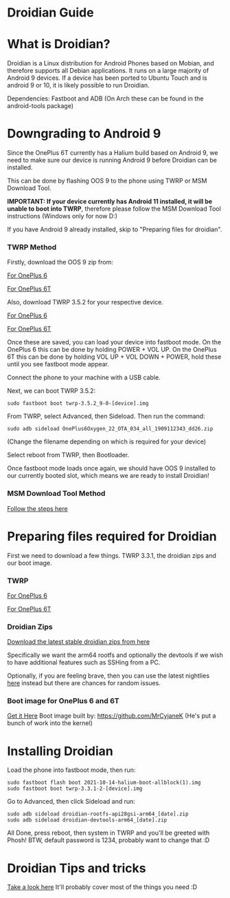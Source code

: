 # Droidian Guide

# What is Droidian?

Droidian is a Linux distribution for Android Phones based on Mobian, and therefore supports all Debian applications. It runs on a large majority of Android 9 devices. If a device has been ported to Ubuntu Touch and is android 9 or 10, it is likely possible to run Droidian.

Dependencies:
Fastboot and ADB (On Arch these can be found in the android-tools package)

# Downgrading to Android 9

Since the OnePlus 6T currently has a Halium build based on Android 9, we need to make sure our device is running Android 9 before Droidian can be installed.

This can be done by flashing OOS 9 to the phone using TWRP or MSM Download Tool.

**IMPORTANT: If your device currently has Android 11 installed, it will be unable to boot into TWRP**, therefore please follow the MSM Download Tool instructions (Windows only for now D:)

If you have Android 9 already installed, skip to "Preparing files for droidian".

### TWRP Method

Firstly, download the OOS 9 zip from:

[For OnePlus 6](https://otafsg1.h2os.com/patch/amazone2/GLO/OnePlus6Oxygen/OnePlus6Oxygen_22.O.34_GLO_034_1909112343/OnePlus6Oxygen_22_OTA_034_all_1909112343_dd26.zip)

[For OnePlus 6T](https://otafsg1.h2os.com/patch/amazone2/GLO/OnePlus6TOxygen/OnePlus6TOxygen_34.O.24_GLO_024_1909112343/OnePlus6TOxygen_34_OTA_024_all_1909112343_d5b1905.zip)

Also, download TWRP 3.5.2 for your respective device.

[For OnePlus 6](https://eu.dl.twrp.me/enchilada/twrp-3.5.2_9-0-enchilada.img.html)

[For OnePlus 6T](https://eu.dl.twrp.me/fajita/twrp-3.5.2_9-0-fajita.img.html)

Once these are saved, you can load your device into fastboot mode. 
On the OnePlus 6 this can be done by holding POWER + VOL UP.
On the OnePlus 6T this can be done by holding VOL UP + VOL DOWN + POWER, hold these until you see fastboot mode appear.

Connect the phone to your machine with a USB cable.

Next, we can boot TWRP 3.5.2:

    sudo fastboot boot twrp-3.5.2_9-0-[device].img
    
   From TWRP, select Advanced, then Sideload.
   Then run the command:

    sudo adb sideload OnePlus6Oxygen_22_OTA_034_all_1909112343_dd26.zip

   (Change the filename depending on which is required for your device)
   
Select reboot from TWRP, then Bootloader.

Once fastboot mode loads once again, we should have OOS 9 installed to our currently booted slot, which means we are ready to install Droidian!

### MSM Download Tool Method

[Follow the steps here](https://forum.xda-developers.com/t/tool-6t-msmdownloadtool-v4-0-59-oos-v9-0-13.3867448/)

# Preparing files required for Droidian

First we need to download a few things. TWRP 3.3.1, the droidian zips and our boot image.
### TWRP
[For OnePlus 6](https://eu.dl.twrp.me/enchilada/twrp-3.3.1-2-enchilada.img.html)

[For OnePlus 6T](https://eu.dl.twrp.me/fajita/twrp-3.3.1-1-fajita.img.html)

### Droidian Zips
[Download the latest stable droidian zips from here](https://github.com/droidian-images/rootfs-api28gsi-all/releases/tag/droidian%2Fbullseye%2F22)

Specifically we want the arm64 rootfs and optionally the devtools if we wish to have additional features such as SSHing from a PC.

Optionally, if you are feeling brave, then you can use the latest nightlies [here](https://github.com/droidian-images/rootfs-api28gsi-all/releases/tag/nightly) instead but there are chances for random issues.

### Boot image for OnePlus 6 and 6T
[Get it Here](https://github.com/techtino/Droidian-Install-Guide-OP6-6T-/raw/main/2021-10-14-halium-boot-allblock(1).img)
Boot image built by: https://github.com/MrCyjaneK (He's put a bunch of work into the kernel)

# Installing Droidian
Load the phone into fastboot mode, then run:

    sudo fastboot flash boot 2021-10-14-halium-boot-allblock(1).img
    sudo fastboot boot twrp-3.3.1-2-[device].img
Go to Advanced, then click Sideload and run:

    sudo adb sideload droidian-rootfs-api28gsi-arm64_[date].zip
    sudo adb sideload droidian-devtools-arm64_[date].zip

All Done, press reboot, then system in TWRP and you'll be greeted with Phosh!
BTW, default password is 1234, probably want to change that :D

# Droidian Tips and tricks
[Take a look here](https://pad.mrcyjanek.net/p/r.901550d73e46cfeced7e4f12e969d120)
It'll probably cover most of the things you need :D
